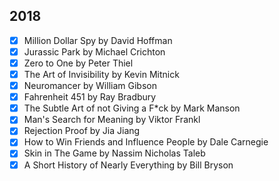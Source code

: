 ## 2018

- [X] Million Dollar Spy by David Hoffman
- [X] Jurassic Park by Michael Crichton
- [X] Zero to One by Peter Thiel
- [X] The Art of Invisibility by Kevin Mitnick
- [X] Neuromancer by William Gibson
- [X] Fahrenheit 451 by Ray Bradbury
- [X] The Subtle Art of not Giving a F\*ck by Mark Manson
- [X] Man's Search for Meaning by Viktor Frankl
- [X] Rejection Proof by Jia Jiang
- [X] How to Win Friends and Influence People by Dale Carnegie
- [X] Skin in The Game by Nassim Nicholas Taleb
- [X] A Short History of Nearly Everything by Bill Bryson
